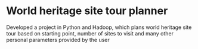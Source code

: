 # World heritage site tour planner
Developed a project in Python and Hadoop, which plans world heritage site tour based on starting point, number of sites to visit and many other personal parameters provided by the user
